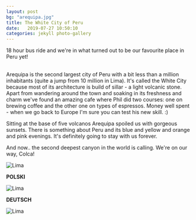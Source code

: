 ```yaml
---
layout: post
bg: "arequipa.jpg"
title: The White City of Peru
date:   2019-07-27 10:50:10 
categories: jekyll photo-gallery
---
```


18 hour bus ride and we're in what turned out to be our favourite place in Peru yet!<br><br>


Arequipa is the second largest city of Peru with a bit less than a million inhabitants (quite a jump from 10 million in Lima). It's called the White City because most of its architecture is build of sillar - a light volcanic stone. Apart from wandering around the town and soaking in its freshness and charm we've found an amazing cafe where Phil did two courses: one on brewing coffee and the other one on types of espressos. Money well spent - when we go back to Europe I'm sure you can test his new skill. :)

Sitting at the base of five volcanos Arequipa spoiled us with gorgeous sunsets. There is something about Peru and its blue and yellow and orange and pink evenings. It's definitely going to stay with us forever.

And now.. the second deepest canyon in the world is calling. We're on our way, Colca! 
  

![Lima](/assets/images/posts/arequipa/roadtripping.jpg)

<b>POLSKI</b>


![Lima](/assets/images/posts/lima/roadtripping.jpg)

<b>DEUTSCH</b>


![Lima](/assets/images/posts/lima/roadtripping.jpg)

